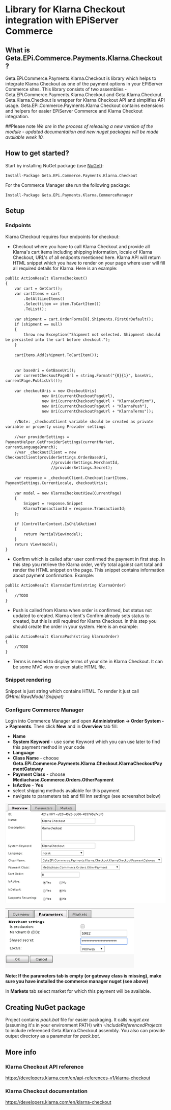 Library for Klarna Checkout integration with EPiServer Commerce
=============

## What is Geta.EPi.Commerce.Payments.Klarna.Checkout?

Geta.EPi.Commerce.Payments.Klarna.Checkout is library which helps to integrate Klarna Checkout as one of the payment options in your EPiServer Commerce sites.
This library consists of two assemblies - Geta.EPi.Commerce.Payments.Klarna.Checkout and Geta.Klarna.Checkout. Geta.Klarna.Checkout is wrapper for Klarna Checkout API and simplifies API usage. Geta.EPi.Commerce.Payments.Klarna.Checkout contains extensions and helpers for easier EPiServer Commerce and Klarna Checkout integration.

##Please note
*We are in the process of releasing a new version of the module - updated documentation and new nuget packages will be made available week 10.*


## How to get started?

Start by installing NuGet package (use [NuGet](http://nuget.episerver.com/)):

    Install-Package Geta.EPi.Commerce.Payments.Klarna.Checkout

For the Commerce Manager site run the following package:

    Install-Package Geta.EPi.Payments.Klarna.CommerceManager

## Setup

### Endpoints

Klarna Checkout requires four endpoints for checkout:
- Checkout where you have to call Klarna Checkout and provide all Klarna's cart items including shipping information, locale of Klarna Checkout, URL's of all endponts mentioned here. Klarna API will return HTML snippet which you have to render on your page where user will fill all required details for Klarna. Here is an example:

```
public ActionResult KlarnaCheckout()
{
    var cart = GetCart();
    var cartItems = cart
        .GetAllLineItems()
        .Select(item => item.ToCartItem())
        .ToList();

    var shipment = cart.OrderForms[0].Shipments.FirstOrDefault();
    if (shipment == null)
    {
        throw new Exception("Shipment not selected. Shippment should be persisted into the cart before checkout.");
    }

    cartItems.Add(shipment.ToCartItem());

    
	var baseUri = GetBaseUri();
    var currentCheckoutPageUrl = string.Format("{0}{1}", baseUri, currentPage.PublicUrl());

    var checkoutUris = new CheckoutUris(
                new Uri(currentCheckoutPageUrl),
                new Uri(currentCheckoutPageUrl + "KlarnaConfirm"),
                new Uri(currentCheckoutPageUrl + "KlarnaPush"),
                new Uri(currentCheckoutPageUrl + "KlarnaTerms"));

	//Note: _checkoutClient variable should be created as private variable or property using Provider settings
	
	//var providerSettings = PaymentHelper.GetProviderSettings(currentMarket, currentLanguageBranch);
	//var _checkoutClient = new CheckoutClient(providerSettings.OrderBaseUri, 
					//providerSettings.MerchantId, 
					//providerSettings.Secret);
	
	var response = _checkoutClient.Checkout(cartItems, PaymentSettings.CurrentLocale, checkoutUris);

    var model = new KlarnaCheckoutView(CurrentPage)
    {
        Snippet = response.Snippet
		KlarnaTransactionId = response.TransactionId;
    };

    if (ControllerContext.IsChildAction)
    {
        return PartialView(model);
    }
    return View(model);
}
```

- Confirm which is called after user confirmed the payment in first step. In this step you retrieve the Klarna order, verify total against cart total and render the HTML snippet on the page. This snippet contains information about payment confirmation. Example:

```
public ActionResult KlarnaConfirm(string klarnaOrder)
{
    //TODO
}
```

- Push is called from Klarna when order is confirmed, but status not updated to created. Klarna client's Confirm already sets status to created, but this is still required for Klarna Checkout. 
In this step you should create the order in your system. Here is an example:

```
public ActionResult KlarnaPush(string klarnaOrder)
{
    //TODO
}
```

- Terms is needed to display terms of your site in Klarna Checkout. It can be some MVC view or even static HTML file.

### Snippet rendering

Snippet is just string which contains HTML. To render it just call *@Html.Raw(Model.Snippet)*

### Configure Commerce Manager

Login into Commerce Manager and open **Administration -> Order System -> Payments**. Then click **New** and in **Overview** tab fill:

- **Name**
- **System Keyword** - use some Keyword which you can use later to find this payment method in your code
- **Language**
- **Class Name** - choose **Geta.EPi.Commerce.Payments.Klarna.Checkout.KlarnaCheckoutPaymentGateway**
- **Payment Class** - choose **Mediachase.Commerce.Orders.OtherPayment**
- **IsActive** - **Yes**
- select shipping methods available for this payment
- navigate to parameters tab and fill inn settings (see screenshot below)


![Payment method settings](/Geta.EPi.Commerce.Payments.Klarna.Checkout/screenshots/klarnaSettings.png?raw=true "Payment method settings")

![Payment method settings](/Geta.EPi.Commerce.Payments.Klarna.Checkout/screenshots/klarnaParameters.png?raw=true "Payment method parameters")

**Note: If the parameters tab is empty (or gateway class is missing), make sure you have installed the commerce manager nuget (see above)**

In **Markets** tab select market for which this payment will be available.

## Creating NuGet package

Project contains _pack.bat_ file for easier packaging. It calls _nuget.exe_ (assuming it's in your environment PATH) with _-IncludeReferencedProjects_ to include referenced Geta.Klarna.Checkout assembly. You also can provide output directory as a parameter for _pack.bat_.

## More info

### Klarna Checkout API reference

https://developers.klarna.com/en/api-references-v1/klarna-checkout

### Klarna Checkout documentation

https://developers.klarna.com/en/klarna-checkout
